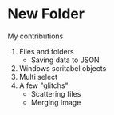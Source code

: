 # New Folder

My contributions
1) Files and folders
   - Saving data to JSON
3) Windows scritabel objects
4) Multi select
5) A few "glitchs"
   - Scattering files
   - Merging Image





